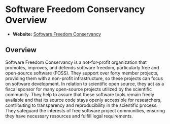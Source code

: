 # Software Freedom Conservancy Overview

- **Website:** [Software Freedom Conservancy](https://sfconservancy.org/)

## Overview

Software Freedom Conservancy is a not-for-profit organization that promotes, improves, and defends software freedom, particularly free and open-source software (FOSS). They support over forty member projects, providing them with a non-profit infrastructure, so these projects can focus on software development. In relation to scientific open source, they act as a fiscal sponsor for many open-source projects utilized by the scientific community. They help to assure that these software tools remain freely available and that its source code stays openly accessible for researchers, contributing to transparency and reproducibility in the scientific process. They safeguard the interests of free software project communities, ensuring they have necessary resources and fulfill legal requirements.
